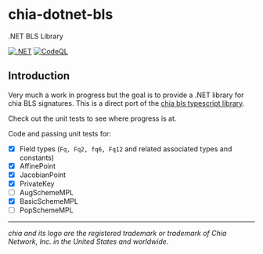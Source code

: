 # chia-dotnet-bls

.NET BLS Library

[![.NET](https://github.com/dkackman/chia-dotnet-bls/actions/workflows/dotnet.yml/badge.svg)](https://github.com/dkackman/chia-dotnet-bls/actions/workflows/dotnet.yml)
[![CodeQL](https://github.com/dkackman/chia-dotnet-bls/actions/workflows/github-code-scanning/codeql/badge.svg)](https://github.com/dkackman/chia-dotnet-bls/actions/workflows/github-code-scanning/codeql)

## Introduction

Very much a work in progress but the goal is to provide a .NET library for chia BLS signatures. This is a direct port of the [chia bls typescript library](https://github.com/Chia-Network/node-chia-bls).

Check out the unit tests to see where progress is at.

Code and passing unit tests for:
- [x] Field types (`Fq, Fq2, fq6, Fq12` and related associated types and constants)
- [x] AffinePoint
- [x] JacobianPoint
- [x] PrivateKey
- [ ] AugSchemeMPL
- [x] BasicSchemeMPL
- [ ] PopSchemeMPL
___

_chia and its logo are the registered trademark or trademark of Chia Network, Inc. in the United States and worldwide._

